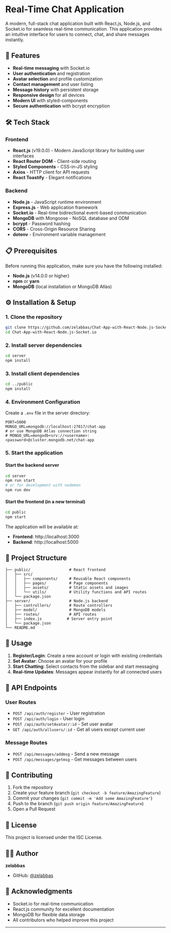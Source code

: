 # Real-Time Chat Application

A modern, full-stack chat application built with React.js, Node.js, and Socket.io for seamless real-time communication. This application provides an intuitive interface for users to connect, chat, and share messages instantly.

## 🚀 Features

- **Real-time messaging** with Socket.io
- **User authentication** and registration
- **Avatar selection** and profile customization
- **Contact management** and user listing
- **Message history** with persistent storage
- **Responsive design** for all devices
- **Modern UI** with styled-components
- **Secure authentication** with bcrypt encryption

## 🛠️ Tech Stack

### Frontend
- **React.js** (v19.0.0) - Modern JavaScript library for building user interfaces
- **React Router DOM** - Client-side routing
- **Styled Components** - CSS-in-JS styling
- **Axios** - HTTP client for API requests
- **React Toastify** - Elegant notifications

### Backend
- **Node.js** - JavaScript runtime environment
- **Express.js** - Web application framework
- **Socket.io** - Real-time bidirectional event-based communication
- **MongoDB** with Mongoose - NoSQL database and ODM
- **bcrypt** - Password hashing
- **CORS** - Cross-Origin Resource Sharing
- **dotenv** - Environment variable management

## 📋 Prerequisites

Before running this application, make sure you have the following installed:

- **Node.js** (v14.0.0 or higher)
- **npm** or **yarn**
- **MongoDB** (local installation or MongoDB Atlas)

## ⚙️ Installation & Setup

### 1. Clone the repository
```bash
git clone https://github.com/zelabbas/Chat-App-with-React-Node.js-Socket.io.git
cd Chat-App-with-React-Node.js-Socket.io
```

### 2. Install server dependencies
```bash
cd server
npm install
```

### 3. Install client dependencies
```bash
cd ../public
npm install
```

### 4. Environment Configuration

Create a `.env` file in the server directory:
```env
PORT=5000
MONGO_URL=mongodb://localhost:27017/chat-app
# or use MongoDB Atlas connection string
# MONGO_URL=mongodb+srv://<username>:<password>@cluster.mongodb.net/chat-app
```

### 5. Start the application

#### Start the backend server
```bash
cd server
npm run start
# or for development with nodemon
npm run dev
```

#### Start the frontend (in a new terminal)
```bash
cd public
npm start
```

The application will be available at:
- **Frontend**: http://localhost:3000
- **Backend**: http://localhost:5000

## 📁 Project Structure

```
├── public/                 # React frontend
│   ├── src/
│   │   ├── components/     # Reusable React components
│   │   ├── pages/          # Page components
│   │   ├── assets/         # Static assets and images
│   │   └── utils/          # Utility functions and API routes
│   └── package.json
├── server/                 # Node.js backend
│   ├── controllers/        # Route controllers
│   ├── model/              # MongoDB models
│   ├── routes/             # API routes
│   ├── index.js           # Server entry point
│   └── package.json
└── README.md
```

## 🎯 Usage

1. **Register/Login**: Create a new account or login with existing credentials
2. **Set Avatar**: Choose an avatar for your profile
3. **Start Chatting**: Select contacts from the sidebar and start messaging
4. **Real-time Updates**: Messages appear instantly for all connected users

## 🔧 API Endpoints

### User Routes
- `POST /api/auth/register` - User registration
- `POST /api/auth/login` - User login
- `POST /api/auth/setAvatar/:id` - Set user avatar
- `GET /api/auth/allusers/:id` - Get all users except current user

### Message Routes
- `POST /api/messages/addmsg` - Send a new message
- `POST /api/messages/getmsg` - Get messages between users

## 🤝 Contributing

1. Fork the repository
2. Create your feature branch (`git checkout -b feature/AmazingFeature`)
3. Commit your changes (`git commit -m 'Add some AmazingFeature'`)
4. Push to the branch (`git push origin feature/AmazingFeature`)
5. Open a Pull Request

## 📝 License

This project is licensed under the ISC License.

## 👨‍💻 Author

**zelabbas**
- GitHub: [@zelabbas](https://github.com/zelabbas)

## 🙏 Acknowledgments

- Socket.io for real-time communication
- React.js community for excellent documentation
- MongoDB for flexible data storage
- All contributors who helped improve this project

---
